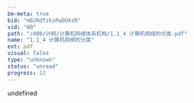 ```yaml
---
bm-meta: true
bid: "mBJRdTzksPwDUXsR"
vid: "00"
path: "/408/计网/计算机网络体系机构/1.1_4 计算机网络的分类.pdf"
name: "1.1_4 计算机网络的分类"
ext: pdf
visual: false
type: "unknown"
status: "unread"
progress: 12
---
```

undefined